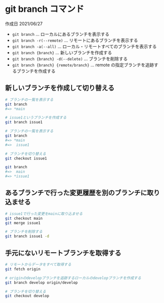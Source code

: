 # git branch コマンド

作成日 2021/06/27

- `git branch` ... ローカルにあるブランチを表示する
- `git branch -r(--remote)` ... リモートにあるブランチを表示する
- `git branch -a(--all)` ... ローカル・リモートすべてのブランチを表示する
- `git branch {branch}` ... 新しいブランチを作成する
- `git branch {branch} -d(--delete)` ... ブランチを削除する
- `git branch {branch} {remote/branch}` ... remote の指定ブランチを追跡するブランチを作成する

## 新しいブランチを作成して切り替える

```bash
# ブランチの一覧を表示する
git branch
#=> *main 

# issue1というブランチを作成する
git branch issue1

# ブランチの一覧を表示する
git branch
#=> *main
#=>  issue1

# ブランチを切り替える
git checkout issue1

git branch
#=>  main
#=> *issue1
```

## あるブランチで行った変更履歴を別のブランチに取り込ませる

```bash
# issue1で行った変更をmainに取り込ませる
git checkout main
git merge issue1

# ブランチを削除する
git branch issue1 -d
```

## 手元にないリモートブランチを取得する

```bash
# リモートからデータをすべて取得する
git fetch origin

# originのdevelopブランチを追跡するローカルのdevelopブランチを作成する
git branch develop origin/develop

# ブランチを切り替える
git checkout develop
```
